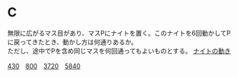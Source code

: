 # C
無限に広がるマス目があり、マスPにナイトを置く。このナイトを6回動かしてPに戻ってきたとき、動かし方は何通りあるか。<br>
ただし、途中でPを含め同じマスを何回通ってもよいものとする。
[ナイトの動き](https://stabucky.com/wp/wp-content/uploads/2013/12/knight.png)

[430](403.md)　[800](403.md)　[3720](403.md)　[5840](632.md)